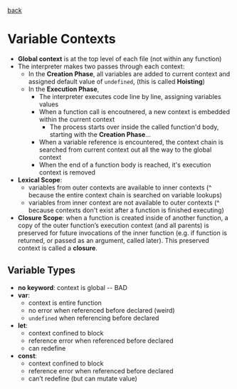 [back](README.md)

# Variable Contexts
- **Global context** is at the top level of each file (not within any
    function)
- The interpreter makes two passes through each context:
    - In the **Creation Phase**, all variables are added to current context and assigned
      default value of `undefined`, (this is called **Hoisting**)
    - In the **Execution Phase**,
        - The interpreter executes code line by line, assigning variables values
        - When a function call is encoutnered, a new context is embedded within
          the current context
            - The process starts over inside the called function'd body, starting with the **Creation Phase**...
        - When a variable reference is encountered, the context chain is
            searched from current context out all the way to the global context
        - When the end of a function body is reached, it's execution context
            is removed
- **Lexical Scope**:
    - variables from outer contexts are available to inner contexts (^ because
        the entire context chain is searched on variable lookups)
    - variables from inner context are not available to outer contexts (^ because
        contexts don't exist after a function is finished executing)
- **Closure Scope**: when a function is created inside of another function, a copy of
  the outer function’s execution context (and all parents) is preserved for
  future invocations of the inner function (e.g. if function is returned, or
  passed as an argument, called later). This preserved context is called a **closure**.

## Variable Types

- **no keyword**: context is global -- BAD
- **var**:
    - context is entire function
    - no error when referenced before declared (weird)
    - `undefined` when referencing before declared
- **let**:
    - context confined to block
    - reference error when referenced before declared
    - can redefine
- **const**:
    - context confined to block
    - reference error when referenced before declared
    - can’t redefine (but can mutate value)
